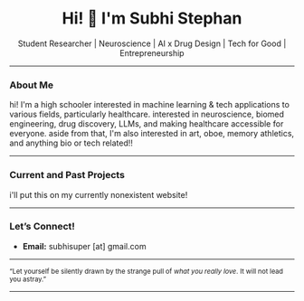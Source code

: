 <h1 align="center">Hi! 👋 I'm Subhi Stephan</h1>
<p align="center">
  Student Researcher | Neuroscience | AI x Drug Design | Tech for Good | Entrepreneurship
</p>

---

### About Me

hi! I'm a high schooler interested in machine learning & tech applications to various fields, particularly healthcare. interested in neuroscience, biomed engineering, drug discovery, LLMs, and making healthcare accessible for everyone. aside from that, I'm also interested in art, oboe, memory athletics, and anything bio or tech related!!

---

### Current and Past Projects

i'll put this on my currently nonexistent website!

---

### Let’s Connect!

- **Email:** subhisuper [at] gmail.com  

---

<sub>“Let yourself be silently drawn by the strange pull of *what you really love*. It will not lead you astray.”</sub>

---
